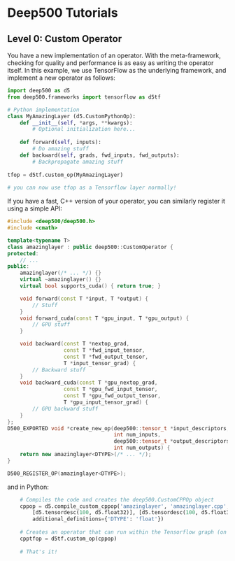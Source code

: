 # Deep500 Tutorials

## Level 0: Custom Operator

You have a new implementation of an operator. With the meta-framework, checking for quality and performance is as easy as writing the operator itself. In this example, we use TensorFlow as the underlying framework, and implement a new operator as follows:

```python
import deep500 as d5
from deep500.frameworks import tensorflow as d5tf

# Python implementation
class MyAmazingLayer (d5.CustomPythonOp):
    def __init__(self, *args, **kwargs):
        # Optional initialization here...
        
    def forward(self, inputs):
        # Do amazing stuff
    def backward(self, grads, fwd_inputs, fwd_outputs):
        # Backpropagate amazing stuff
        
tfop = d5tf.custom_op(MyAmazingLayer)
        
# you can now use tfop as a Tensorflow layer normally!
```

If you have a fast, C++ version of your operator, you can similarly register it using a simple API:
```cpp
#include <deep500/deep500.h>
#include <cmath>

template<typename T>
class amazinglayer : public deep500::CustomOperator {
protected:
    // ...
public:
    amazinglayer(/* ... */) {}
    virtual ~amazinglayer() {}
    virtual bool supports_cuda() { return true; }

    void forward(const T *input, T *output) {
        // Stuff
    }
    void forward_cuda(const T *gpu_input, T *gpu_output) {
        // GPU stuff
    }

    void backward(const T *nextop_grad,
                  const T *fwd_input_tensor,
                  const T *fwd_output_tensor,
                  T *input_tensor_grad) {
        // Backward stuff
    }
    void backward_cuda(const T *gpu_nextop_grad,
                  const T *gpu_fwd_input_tensor,
                  const T *gpu_fwd_output_tensor,
                  T *gpu_input_tensor_grad) {
        // GPU backward stuff
    }    
};
D500_EXPORTED void *create_new_op(deep500::tensor_t *input_descriptors, 
                                  int num_inputs,
                                  deep500::tensor_t *output_descriptors,
                                  int num_outputs) {
    return new amazinglayer<DTYPE>(/* ... */);
}

D500_REGISTER_OP(amazinglayer<DTYPE>);
```

and in Python:
```python
    # Compiles the code and creates the deep500.CustomCPPOp object
    cppop = d5.compile_custom_cppop('amazinglayer', 'amazinglayer.cpp', 
        [d5.tensordesc(100, d5.float32)], [d5.tensordesc(100, d5.float32)], 
        additional_definitions={'DTYPE': 'float'})
        
    # Creates an operator that can run within the Tensorflow graph (on the CPU or GPU)
    cpptfop = d5tf.custom_op(cppop)
    
    # That's it!
```
